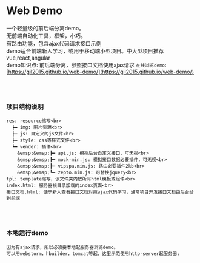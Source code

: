 # Web Demo
一个轻量级的前后端分离demo。<br>
无前端自动化工具，框架，小巧。<br>
有路由功能，包含ajax代码请求接口示例<br>
demo适合前端新人学习，或用于移动端小型项目。中大型项目推荐vue,react,angular<br>
demo知识点: 前后端分离，参照接口文档使用ajax请求
`在线浏览demo`: [https://gil2015.github.io/web-demo/](https://gil2015.github.io/web-demo/)

<br><br>
### 项目结构说明
```
res: resource缩写<br>
  ┣━ img: 图片资源<br>
  ┣━ js: 自定义的js文件<br>
  ┣━ style: css等样式文件<br>
  ┗━ vender: 插件<br>
    &emsp;&emsp;┣━ api.js: 模拟后台自定义接口，可无视<br>
    &emsp;&emsp;┣━ mock-min.js: 模拟接口数据必要插件，可无视<br>
    &emsp;&emsp;┣━ vipspa.min.js: 路由必要插件2kb<br>
    &emsp;&emsp;┗━ zepto.min.js: 可替换jquery<br>
tpl: template缩写，该文件夹内放所有html模板或组件<br>
index.html: 服务器根目录加载的index页面<br>
接口文档.html: 便于新人查看接口文档对照ajax代码学习，通常项目开发接口文档由后台给到前端
```

<br><br>
### 本地运行demo
```
因为有ajax请求，所以必须要本地起服务器浏览demo。
可以用webstorm，hbuilder，tomcat等起，这里示范使用http-server起服务器:
```

